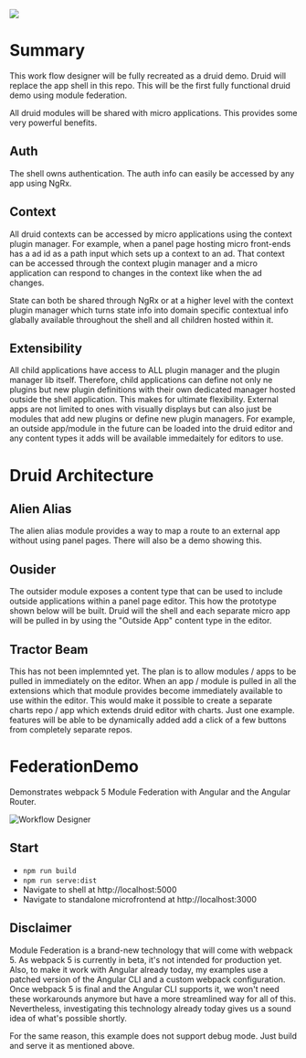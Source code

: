 ![](https://smeskey-github-prod.s3.amazonaws.com/projects/druid/github/worklow_designer_v2_manage.png)

# Summary

This work flow designer will be fully recreated as a druid demo. Druid will replace the app shell in this repo. This will be the first fully functional druid demo using module federation.

All druid modules will be shared with micro applications. This provides some very powerful benefits.

## Auth

The shell owns authentication. The auth info can easily be accessed by any app using NgRx.

## Context

All druid contexts can be accessed by micro applications using the context plugin manager. For example, when a panel page hosting micro front-ends has a ad id as a path input which sets up a context to an ad. That context can be accessed through the context plugin manager and a micro application can respond to changes in the context like when the ad changes.

State can both be shared through NgRx or at a higher level with the context plugin manager which turns state info into domain specific contextual info glabally available throughout the shell and all children hosted within it.

## Extensibility

All child applications have access to ALL plugin manager and the plugin manager lib itself. Therefore, child applications can define not only ne plugins but new plugin definitions with their own dedicated manager hosted outside the shell application. This makes for ultimate flexibility. External apps are not limited to ones with visually displays but can also just be modules that add new plugins or define new plugin managers. For example, an outside app/module in the future can be loaded into the druid editor and any content types it adds will be available immedaitely for editors to use.

# Druid Architecture

## Alien Alias

The alien alias module provides a way to map a route to an external app without using panel pages. There will also be a demo showing this.

## Ousider

The outsider module exposes a content type that can be used to include outside applications within a panel page editor. This how the prototype shown below will be built. Druid will the shell and each separate micro app will be pulled in by using the "Outside App" content type in the editor.

## Tractor Beam

This has not been implemnted yet. The plan is to allow modules / apps to be pulled in immediately on the editor. When an app / module is pulled in all the extensions which that module provides become immediately available to use within the editor. This would make it possible to create a separate charts repo / app which extends druid editor with charts. Just one example. features will be able to be dynamically added add a click of a few buttons from completely separate repos.

# FederationDemo

Demonstrates webpack 5 Module Federation with Angular and the Angular Router.

![Workflow Designer](./result.png)

## Start

- ``npm run build``
- ``npm run serve:dist``
- Navigate to shell at http://localhost:5000
- Navigate to standalone microfrontend at http://localhost:3000

## Disclaimer

Module Federation is a brand-new technology that will come with webpack 5. As webpack 5 is currently in beta, it's not intended for production yet. Also, to make it work with Angular already today, my examples use a patched version of the Angular CLI and a custom webpack configuration. Once webpack 5 is final and the Angular CLI supports it, we won't need these workarounds anymore but have a more streamlined way for all of this. Nevertheless, investigating this technology already today gives us a sound idea of what's possible shortly.

For the same reason, this example does not support debug mode. Just build and serve it as mentioned above.
